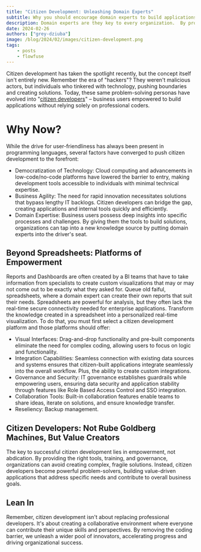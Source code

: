```yaml
---
title: "Citizen Development: Unleashing Domain Experts"
subtitle: Why you should encourage domain experts to build applications
description: Domain experts are they key to every organization.  By providing the tools and training innovation accelerates.
date: 2024-02-26
authors: ["grey-dziuba"]
image: /blog/2024/02/images/citizen-development.png
tags:
    - posts
    - flowfuse
---
```


Citizen development has taken the spotlight recently, but the concept itself isn't entirely new. Remember the era of "hackers"? They weren't malicious actors, but individuals who tinkered with technology, pushing boundaries and creating solutions. Today, these same problem-solving personas have evolved into "[citizen developers](https://www.gartner.com/en/information-technology/glossary/citizen-developer)" – business users empowered to build applications without relying solely on professional coders.

<!--more-->

# Why Now?

While the drive for user-friendliness has always been present in programming languages, several factors have converged to push citizen development to the forefront:

- Democratization of Technology: Cloud computing and advancements in low-code/no-code platforms have lowered the barrier to entry, making development tools accessible to individuals with minimal technical expertise.
- Business Agility: The need for rapid innovation necessitates solutions that bypass lengthy IT backlogs. Citizen developers can bridge the gap, creating applications and internal tools quickly and efficiently.
- Domain Expertise: Business users possess deep insights into specific processes and challenges. By giving them the tools to build solutions, organizations can tap into a new knowledge source by putting domain experts into the driver's seat.

## Beyond Spreadsheets: Platforms of Empowerment

Reports and Dashboards are often created by a BI teams that have to take information from specialists to create custom visualizations that may or may not come out to be exactly what they asked for. Queue old faiful, spreadsheets, where a domain expert can create their own reports that suit their needs.  Spreadsheets are powerful for analysis, but they often lack the real-time secure connectivity needed for enterprise applications. Transform the knowledge created in a spreadsheet into a personalized real-time visualization. To do that, you must first select a citizen development platform and those platforms should offer:

- Visual Interfaces: Drag-and-drop functionality and pre-built components eliminate the need for complex coding, allowing users to focus on logic and functionality.
- Integration Capabilities: Seamless connection with existing data sources and systems ensures that citizen-built applications integrate seamlessly into the overall workflow. Plus, the ability to create custom integrations.
- Governance and Security: IT governance establishes guardrails while empowering users, ensuring data security and application stability through features like Role Based Access Control and SSO integration.
- Collaboration Tools: Built-in collaboration features enable teams to share ideas, iterate on solutions, and ensure knowledge transfer.
- Reseliency: Backup management.


## Citizen Developers: Not Rube Goldberg Machines, But Value Creators

The key to successful citizen development lies in empowerment, not abdication. By providing the right tools, training, and governance, organizations can avoid creating complex, fragile solutions. Instead, citizen developers become powerful problem-solvers, building value-driven applications that address specific needs and contribute to overall business goals.

## Lean In

Remember, citizen development isn't about replacing professional developers. It's about creating a collaborative environment where everyone can contribute their unique skills and perspectives. By removing the coding barrier, we unleash a wider pool of innovators, accelerating progress and driving organizational success.

